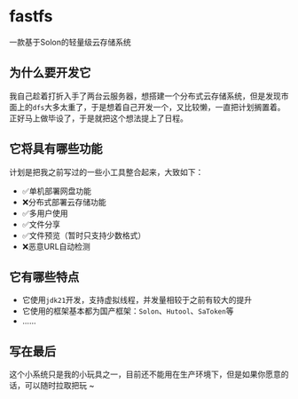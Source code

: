 # fastfs

一款基于Solon的轻量级云存储系统

## 为什么要开发它

我自己趁着打折入手了两台云服务器，想搭建一个分布式云存储系统，但是发现市面上的`dfs`大多太重了，于是想着自己开发一个，又比较懒，一直把计划搁置着。正好马上做毕设了，于是就把这个想法提上了日程。

## 它将具有哪些功能

计划是把我之前写过的一些小工具整合起来，大致如下：

- ✅单机部署网盘功能
- ❌分布式部署云存储功能
- ✅多用户使用
- ✅文件分享
- ✅文件预览（暂时只支持少数格式）
- ❌恶意URL自动检测

## 它有哪些特点

- 它使用`jdk21`开发，支持虚拟线程，并发量相较于之前有较大的提升
- 它使用的框架基本都为国产框架：`Solon`、`Hutool`、`SaToken`等
- ......

## 写在最后

这个小系统只是我的小玩具之一，目前还不能用在生产环境下，但是如果你愿意的话，可以随时拉取把玩 ~

